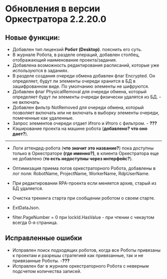 # Обновления в версии Оркестратора 2.2.20.0

## Новые функции:

- Добавлен тип лицензий **Робот (Desktop)**. пояснить его суть.
- В журнале Робота, в разделе операций, добавлен столбец, отображающий наименование проекта/задания.
- Добавлена возможность редактирования расписаний, которые уже используются в заданиях.
- В разделе создания очереди обмена добавлен флаг Encrypted. Он определяет, будут ли элементы очереди хранится в БД в зашифрованном виде. По умолчанию элементы не шифруются.
- Добавлен флаг PhysicalRemoval для очереди обмена, который определяет будут ли элементы очереди физически удалятся из БД. - не включать
- Добавлен фильтр NotRemoved для очереди обмена, который позволяет включать или не включать в выборку элементы очереди, помеченные как удаленные.
- Запрос элементов очереди отдает Итого и Итого с фильтром. - **???**
- Кэширование проекта на машине робота (**добавлено? что оно дает?**).

---

- Логи аттендед-робота (**что значит это название?**) пока доступны только в Оркестраторе **(где именно?)**, в клиента Оркестратора еще не добавлено (**то есть недоступны через интерфейс?**).
- Оптимизация приема логов оркестраторного Робота, добавлены в лог поля: RobotName, ProjectName, WorkerName, RdpUserName.
- При редактировании RPA-проекта если меняется архив, старый из БД удаляется.
- Очистка трекинга старта при сообщении роботом о своем старте.
- ExtDataJson.

- filter.PageNumber = 0 при lockId.HasValue - при чтении с чекаутом всегда 0-я страница.

## Исправленные ошибки

- Исправлен поиск подходящих роботов, когда все Роботы привязаны к проектам и разрешы стратегией как привязанные, так и не привязанные Роботы. -**???**
- Исправлен баг в журнале оркестраторного Робота с неверным подсчетом количества записей.
